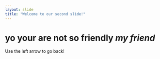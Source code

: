 ```yaml
---
layout: slide
title: "Welcome to our second slide!"
---
```

# yo your are not so friendly ***my friend***
Use the left arrow to go back!
